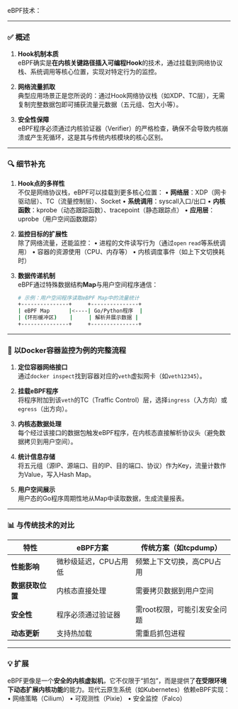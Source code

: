 

eBPF技术：

---

### ✅ **概述**
1. **Hook机制本质**  
   eBPF确实是**在内核关键路径插入可编程Hook**的技术，通过挂载到网络协议栈、系统调用等核心位置，实现对特定行为的监控。

2. **网络流量抓取**  
   典型应用场景正是您所说的：通过Hook网络协议栈（如XDP、TC层），无需复制完整数据包即可捕获流量元数据（五元组、包大小等）。

3. **安全性保障**  
   eBPF程序必须通过内核验证器（Verifier）的严格检查，确保不会导致内核崩溃或产生死循环，这是其与传统内核模块的核心区别。

---

### 🔍 **细节补充**
1. **Hook点的多样性**  
   不仅是网络协议栈，eBPF可以挂载到更多核心位置：
   • **网络层**：XDP（网卡驱动层）、TC（流量控制层）、Socket
   • **系统调用**：syscall入口/出口
   • **内核函数**：kprobe（动态跟踪函数）、tracepoint（静态跟踪点）
   • **应用层**：uprobe（用户空间函数跟踪）

2. **监控目标的扩展性**  
   除了网络流量，还能监控：
   • 进程的文件读写行为（通过`open` `read`等系统调用）
   • 容器的资源使用（CPU、内存等）
   • 内核调度事件（如上下文切换耗时）

3. **数据传递机制**  
   eBPF通过特殊数据结构**Map**与用户空间程序通信：
   ```bash
   # 示例：用户空间程序读取eBPF Map中的流量统计
   +---------------+     +---------------+
   | eBPF Map      |<----| Go/Python程序  |
   | (环形缓冲区)    |     | 解析并展示数据 |
   +---------------+     +---------------+
   ```

---

### 🌰 **以Docker容器监控为例的完整流程**
1. **定位容器网络接口**  
   通过`docker inspect`找到容器对应的`veth`虚拟网卡（如`veth12345`）。

2. **挂载eBPF程序**  
   将程序附加到该`veth`的TC（Traffic Control）层，选择`ingress`（入方向）或`egress`（出方向）。

3. **内核态数据处理**  
   每个经过该接口的数据包触发eBPF程序，在内核态直接解析协议头（避免数据拷贝到用户空间）。

4. **统计信息存储**  
   将五元组（源IP、源端口、目的IP、目的端口、协议）作为Key，流量计数作为Value，写入Hash Map。

5. **用户空间展示**  
   用户态的Go程序周期性地从Map中读取数据，生成流量报表。

---

### 📊 **与传统技术的对比**
| 特性                | eBPF方案                     | 传统方案（如tcpdump）         |
|---------------------|-----------------------------|-----------------------------|
| **性能影响**        | 微秒级延迟，CPU占用低        | 频繁上下文切换，高CPU占用     |
| **数据获取位置**    | 内核态直接处理               | 需要拷贝数据到用户空间        |
| **安全性**          | 程序必须通过验证器           | 需root权限，可能引发安全问题  |
| **动态更新**        | 支持热加载                   | 需重启抓包进程               |

---

### 💡 **扩展**
eBPF更像是一个**安全的内核虚拟机**，它不仅限于“抓包”，而是提供了**在受限环境下动态扩展内核功能**的能力。现代云原生系统（如Kubernetes）依赖eBPF实现：
• 网络策略（Cilium）
• 可观测性（Pixie）
• 安全监控（Falco）


